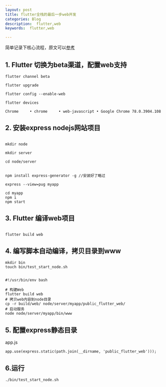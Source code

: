 ```yaml
---
layout: post
title: flutter全栈的最后一步web开发
categories: Blog
description:  flutter,web
keywords:  flutter,web

---
```


简单记录下核心流程，原文可以[参考](https://mp.weixin.qq.com/s/7BtOOoKFW7Do6oE9ChhbEg)

## 1. Flutter 切换为beta渠道，配置web支持

```
flutter channel beta

flutter upgrade

flutter config --enable-web

flutter devices

Chrome     • chrome     • web-javascript • Google Chrome 78.0.3904.108

```

## 2. 安装express nodejs网站项目

```

mkdir node

mkdir server

cd node/server


npm install express-generator -g //安装好了略过

express --view=pug myapp

cd myapp
npm i
npm start

```

## 3. Flutter 编译web项目

```

flutter build web

```

## 4. 编写脚本自动编译，拷贝目录到www

```
mkdir bin
touch bin/test_start_node.sh
```

```

#!/usr/bin/env bash

# 构建Web
flutter build web
# 拷贝web内容到node目录
cp -r build/web/ node/server/myapp/public_flutter_web/
# 启动服务
node node/server/myapp/bin/www

```
## 5. 配置express静态目录
app.js

```
app.use(express.static(path.join(__dirname, 'public_flutter_web')));

```

## 6.运行

```
./bin/test_start_node.sh


```


